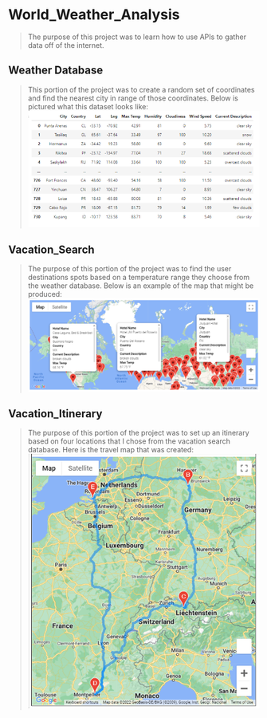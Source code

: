 # World_Weather_Analysis
> The purpose of this project was to learn how to use APIs to gather data off of the internet. 
## Weather Database
>This portion of the project was to create a random set of coordinates and find the nearest city in range of those coordinates. Below is pictured what this dataset looks like:
> !["fig1"](https://github.com/rulamia/World_Weather_Analysis/blob/main/Weather_Database/fig1.png)

## Vacation_Search
> The purpose of this portion of the project was to find the user destinations spots based on a temperature range they choose from the weather database. Below is an example of the map that might be produced:
> !["WeatherPy_vacation_map.png"](https://github.com/rulamia/World_Weather_Analysis/blob/main/Vacation_Search/WeatherPy_vacation_map.png)

## Vacation_Itinerary
> The purpose of this portion of the project was to set up an itinerary based on four locations that I chose from the vacation search database. Here is the travel map that was created:
> !["Travel Map"](https://github.com/rulamia/World_Weather_Analysis/blob/main/Vacation_Itinerary/WeatherPy_travel_map.png)